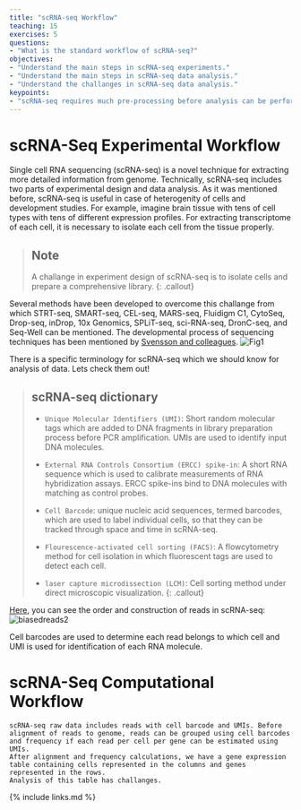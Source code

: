 ```yaml
---
title: "scRNA-seq Workflow"
teaching: 15
exercises: 5
questions:
- "What is the standard workflow of scRNA-seq?"
objectives:
- "Understand the main steps in scRNA-seq experiments."
- "Understand the main steps in scRNA-seq data analysis."
- "Understand the challanges in scRNA-seq data analysis."
keypoints:
- "scRNA-seq requires much pre-processing before analysis can be performed"
---
```


# scRNA-Seq Experimental Workflow

Single cell RNA sequencing (scRNA-seq) is a novel technique for extracting more detailed information from genome.
Technically, scRNA-seq includes two parts of experimental design and data analysis.
As it was mentioned before, scRNA-seq is useful in case of heterogenity of cells and development studies. For example,
imagine brain tissue with tens of cell types with tens of different expression profiles. For extracting transcriptome
of each cell, it is necessary to isolate each cell from the tissue properly.
> ## Note
> 
> A challange in experiment design of scRNA-seq is to isolate cells and prepare a comprehensive library. 
{: .callout}

Several methods have been developed to overcome this challange from which STRT-seq, SMART-seq, CEL-seq, MARS-seq, Fluidigm C1, CytoSeq, Drop-seq, inDrop, 10x Genomics, SPLiT-seq, sci-RNA-seq, DronC-seq, and Seq-Well can be mentioned. The developmental process of sequencing techniques has been mentioned by [Svensson and colleagues](https://www.nature.com/articles/nprot.2017.149). 
![Fig1](https://user-images.githubusercontent.com/30586852/130464788-8f2e1c8e-bb5d-43d7-95a9-5d8e9adbe39d.png)


There is a specific terminology for scRNA-seq which we should know for analysis of data. Lets check them out!

> ## scRNA-seq dictionary
> - `Unique Molecular Identifiers (UMI)`: Short random molecular tags which are added to DNA fragments in library preparation process before PCR amplification.
> UMIs are used to identify input DNA molecules. 
> 
> -  `External RNA Controls Consortium (ERCC) spike-in`: A short RNA sequence which is used to calibrate measurements of RNA hybridization assays. ERCC spike-ins bind to DNA molecules with matching as control probes.
> 
> - `Cell Barcode`: unique nucleic acid sequences, termed barcodes, which are used to label individual cells, so that they can be tracked through space and time in scRNA-seq.
> 
> - `Flourescence-activated cell sorting (FACS)`: A flowcytometry method for cell isolation in which fluorescent tags are used to detect each cell.
> 
> - `laser capture microdissection (LCM)`: Cell sorting method under direct microscopic visualization.
{: .callout}

[Here](http://data-science-sequencing.github.io/Win2018/lectures/lecture16/), you can see the order and construction of reads in scRNA-seq:
![biasedreads2](https://user-images.githubusercontent.com/30586852/130571826-79ac907f-0c14-4367-a010-51d88a3140f0.png)

Cell barcodes are used to determine each read belongs to which cell and UMI is used for identification of each RNA molecule.


# scRNA-Seq Computational Workflow

~~~
scRNA-seq raw data includes reads with cell barcode and UMIs. Before alignment of reads to genome, reads can be grouped using cell barcodes and frequency if each read per cell per gene can be estimated using UMIs.
After alignment and frequency calculations, we have a gene expression table containing cells represented in the columns and genes represented in the rows.
Analysis of this table has challanges.
~~~

{% include links.md %}
